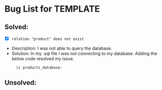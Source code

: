 # Bug List for TEMPLATE

## Solved:

- [x] ``` relation "product" does not exist ```
- Description: I was not able to query the database.
- Solution: In my .sql file I was not connecting to my database. Adding the below code resolved my issue.
  ``` javascript
    \c products_database;
  ```

## Unsolved:
